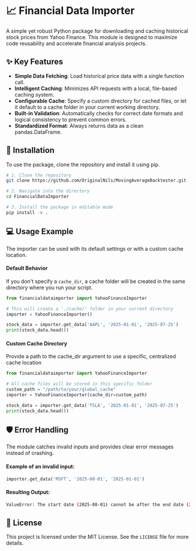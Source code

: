 # 📈 Financial Data Importer

A simple yet robust Python package for downloading and caching historical stock prices from Yahoo Finance. This module is designed to maximize code reusability and accelerate financial analysis projects.



## ✨ Key Features

- **Simple Data Fetching**: Load historical price data with a single function call.
- **Intelligent Caching**: Minimizes API requests with a local, file-based caching system.
- **Configurable Cache**: Specify a custom directory for cached files, or let it default to a cache folder in your current working directory.
- **Built-in Validation**: Automatically checks for correct date formats and logical consistency to prevent common errors.
- **Standardized Format**: Always returns data as a clean pandas.DataFrame.


## 🚀 Installation

To use the package, clone the repository and install it using pip.

```bash
# 1. Clone the repository
git clone https://github.com/OriginalNils/MovingAverageBacktester.git

# 2. Navigate into the directory
cd FinancialDataImporter

# 3. Install the package in editable mode
pip install -e .
```
    
## 💻 Usage Example

The importer can be used with its default settings or with a custom cache location.

#### Default Behavior
If you don't specify a `cache_dir`, a cache folder will be created in the same directory where you run your script.

```python
from financialdataimporter import YahooFinanceImporter

# This will create a './cache/' folder in your current directory
importer = YahooFinanceImporter()

stock_data = importer.get_data('AAPL', '2025-01-01', '2025-07-25')
print(stock_data.head())
```

#### Custom Cache Directory
Provide a path to the cache_dir argument to use a specific, centralized cache location

```python
from financialdataimporter import YahooFinanceImporter

# All cache files will be stored in this specific folder
custom_path = "/path/to/your/global_cache"
importer = YahooFinanceImporter(cache_dir=custom_path)

stock_data = importer.get_data('TSLA', '2025-01-01', '2025-07-25')
print(stock_data.head())
```
## 🛡️ Error Handling

The module catches invalid inputs and provides clear error messages instead of crashing.

#### Example of an invalid input:
```python
importer.get_data('MSFT', '2025-08-01', '2025-01-01')
```

#### Resulting Output:

```bash
ValueError: The start date (2025-08-01) cannot be after the end date (2025-01-01).
```
## 📄 License

This project is licensed under the MIT License. See the `LICENSE` file for more details.